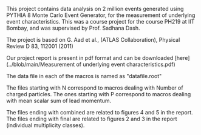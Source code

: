 This project contains data analysis on 2 million events generated using PYTHIA 8 Monte Carlo Event Generator, for the measurement of underlying event characteristics. This was a course project for the course PH219 at IIT Bombay, and was supervised by Prof. Sadhana Dash.

The project is based on G. Aad et al., (ATLAS Collaboration), Physical Review D 83, 112001 (2011)

Our project report is present in pdf format and can be downloaded [here](../blob/main/Measurement of underlying event characteristics.pdf) 

The data file in each of the macros is named as "datafile.root"

The files starting with N correspond to macros dealing with Number of charged particles. 
The ones starting with P correspond to macros dealing with mean scalar sum of lead momentum.

The files ending with combined are related to figures 4 and 5 in the report.
The files ending with final are related to figures 2 and 3 in the report (individual multiplicity classes).
